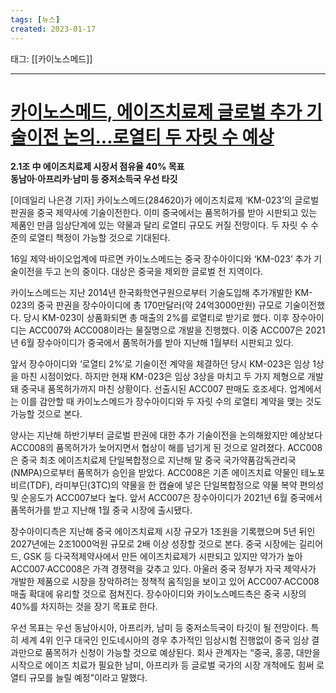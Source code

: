 ```yaml
---
tags: [뉴스]
created: 2023-01-17
---
```


태그: [[카이노스메드]]

___

# [카이노스메드, 에이즈치료제 글로벌 추가 기술이전 논의...로열티 두 자릿 수 예상](https://n.news.naver.com/article/018/0005407784?sid=101)
**2.1조 中 에이즈치료제 시장서 점유율 40% 목표  
동남아·아프리카·남미 등 중저소득국 우선 타깃**  

[이데일리 나은경 기자] 카이노스메드(284620)가 에이즈치료제 ‘KM-023’의 글로벌 판권을 중국 제약사에 기술이전한다. 이미 중국에서는 품목허가를 받아 시판되고 있는 제품인 만큼 임상단계에 있는 약물과 달리 로열티 규모도 커질 전망이다. 두 자릿 수 수준의 로열티 책정이 가능할 것으로 기대된다.

16일 제약·바이오업계에 따르면 카이노스메드는 중국 장수아이디와 ‘KM-023’ 추가 기술이전을 두고 논의 중이다. 대상은 중국을 제외한 글로벌 전 지역이다.

카이노스메드는 지난 2014년 한국화학연구원으로부터 기술도입해 추가개발한 KM-023의 중국 판권을 장수아이디에 총 170만달러(약 24억3000만원) 규모로 기술이전했다. 당시 KM-023이 상품화되면 총 매출의 2%를 로열티로 받기로 했다. 이후 장수아이디는 ACC007와 ACC008이라는 물질명으로 개발을 진행했다. 이중 ACC007은 2021년 6월 장수아이디가 중국에서 품목허가를 받아 지난해 1월부터 시판되고 있다.

앞서 장수아이디와 ‘로열티 2%’로 기술이전 계약을 체결하던 당시 KM-023은 임상 1상을 마친 시점이었다. 하지만 현재 KM-023은 임상 3상을 마치고 두 가지 제형으로 개발돼 중국내 품목허가까지 마친 상황이다. 선출시된 ACC007 판매도 호조세다. 업계에서는 이를 감안할 때 카이노스메드가 장수아이디와 두 자릿 수의 로열티 계약을 맺는 것도 가능할 것으로 본다.

양사는 지난해 하반기부터 글로벌 판권에 대한 추가 기술이전을 논의해왔지만 예상보다 ACC008의 품목허가가 늦어지면서 협상이 해를 넘기게 된 것으로 알려졌다. ACC008은 중국 최초 에이즈치료제 단일복합정으로 지난해 말 중국 국가약품감독관리국(NMPA)으로부터 품목허가 승인을 받았다. ACC008은 기존 에이즈치료 약물인 테노포비르(TDF), 라미부딘(3TC)의 약물을 한 캡슐에 넣은 단일복합정으로 약물 복약 편의성 및 순응도가 ACC007보다 높다. 앞서 ACC007은 장수아이디가 2021년 6월 중국에서 품목허가를 받고 지난해 1월 중국 시장에 출시됐다.

장수아이디측은 지난해 중국 에이즈치료제 시장 규모가 1조원을 기록했으며 5년 뒤인 2027년에는 2조1000억원 규모로 2배 이상 성장할 것으로 본다. 중국 시장에는 길리어드, GSK 등 다국적제약사에서 만든 에이즈치료제가 시판되고 있지만 약가가 높아 ACC007·ACC008은 가격 경쟁력을 갖추고 있다. 아울러 중국 정부가 자국 제약사가 개발한 제품으로 시장을 장악하려는 정책적 움직임을 보이고 있어 ACC007·ACC008 매출 확대에 유리할 것으로 점쳐진다. 장수아이디와 카이노스메드측은 중국 시장의 40%를 차지하는 것을 장기 목표로 한다.

우선 목표는 우선 동남아시아, 아프리카, 남미 등 중저소득국이 타깃이 될 전망이다. 특히 세계 4위 인구 대국인 인도네시아의 경우 추가적인 임상시험 진행없이 중국 임상 결과만으로 품목허가 신청이 가능할 것으로 예상된다. 회사 관계자는 “중국, 홍콩, 대만을 시작으로 에이즈 치료가 필요한 남미, 아프리카 등 글로벌 국가의 시장 개척에도 힘써 로열티 규모를 늘릴 예정”이라고 말했다.
